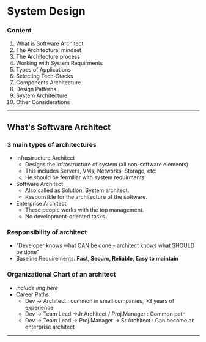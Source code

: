 # System Design
### Content
1. [What is Software Architect](https://github.com/RukshanDias/System-Design/tree/WorkingBranch#whats-software-architect)
2. The Architectural mindset
3. The Architecture process
4. Working with System Requirments
5. Types of Applications
6. Selecting Tech-Stacks
7. Components Architecture
8. Design Patterns
9. System Architecture
10. Other Considerations
---

## What's Software Architect
### 3 main types of architectures
- Infrastructure Architect
  - Designs the infrastructure of system (all non-software elements).
  - This includes Servers, VMs, Networks, Storage, etc:
  - He should be fermiliar with system requirments.
- Software Architect
  - Also called as Solution, System architect.
  - Responsible for the architecture of the software.
- Enterprise Architect
  - These people works with the top management.
  - No development-oriented tasks.

### Responsibility of architect
- "Developer knows what CAN be done - architect knows what SHOULD be done"
- Baseline Requirements: **Fast, Secure, Reliable, Easy to maintain**

### Organizational Chart of an architect
- *include img here*
- Career Paths:
  - Dev -> Architect : common in small companies, >3 years of experience
  - Dev -> Team Lead ->Jr.Architect / Proj.Manager : Common path
  - Dev -> Team Lead -> Proj.Manager -> Sr.Architect : Can become an enterprise architect

---
